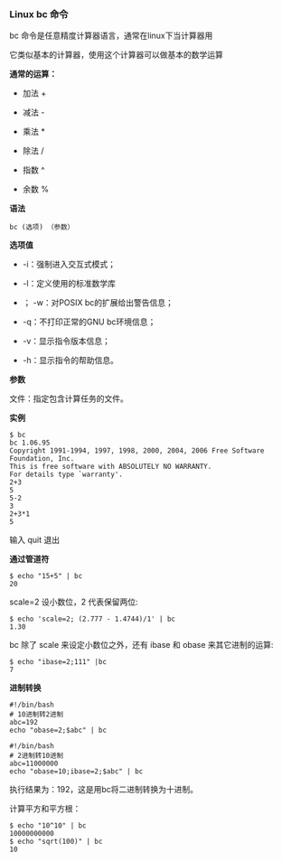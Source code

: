 ### Linux bc 命令

bc 命令是任意精度计算器语言，通常在linux下当计算器用

它类似基本的计算器，使用这个计算器可以做基本的数学运算

**通常的运算：**

* 加法 + 

* 减法 -

* 乘法 *

* 除法 / 

* 指数 ^

* 余数 % 

**语法**

`bc (选项) （参数）`

**选项值**

- -i：强制进入交互式模式；

- -l：定义使用的标准数学库

- ； -w：对POSIX bc的扩展给出警告信息；

- -q：不打印正常的GNU bc环境信息；

- -v：显示指令版本信息；

- -h：显示指令的帮助信息。

**参数**

文件：指定包含计算任务的文件。

**实例**

```shell
$ bc
bc 1.06.95
Copyright 1991-1994, 1997, 1998, 2000, 2004, 2006 Free Software Foundation, Inc.
This is free software with ABSOLUTELY NO WARRANTY.
For details type `warranty'.
2+3
5
5-2
3
2+3*1
5
```

输入 quit 退出

**通过管道符**

```shell
$ echo "15+5" | bc
20
```


scale=2 设小数位，2 代表保留两位:

```shell
$ echo 'scale=2; (2.777 - 1.4744)/1' | bc
1.30
```

bc 除了 scale 来设定小数位之外，还有 ibase 和 obase 来其它进制的运算:

```shell
$ echo "ibase=2;111" |bc
7
```

**进制转换**

```shell
#!/bin/bash
# 10进制转2进制
abc=192 
echo "obase=2;$abc" | bc

#!/bin/bash 
# 2进制转10进制
abc=11000000 
echo "obase=10;ibase=2;$abc" | bc
```

执行结果为：192，这是用bc将二进制转换为十进制。

计算平方和平方根：

```shell
$ echo "10^10" | bc 
10000000000
$ echo "sqrt(100)" | bc
10
```

